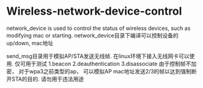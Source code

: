 # Wireless-network-device-control
network_device is used to control the status of wireless devices, such as modifying mac or starting.
network_device目录下编译可以控制设备的up/down, mac地址

send_msg目录用于模拟AP/STA发送无线帧.
在linux环境下接入无线网卡可以使用.   仅可用于测试
1.beacon 
2.deauthentication
3.disassociate
由于控制帧不加密， 对于wpa3之前类型的ap， 可以模拟AP mac地址发送2/3的帧以达到强制断开STA的目的.
请勿用于违法用途
